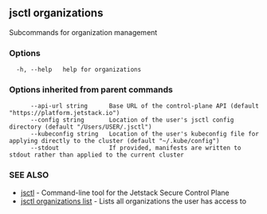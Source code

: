 ## jsctl organizations

Subcommands for organization management

### Options

```
  -h, --help   help for organizations
```

### Options inherited from parent commands

```
      --api-url string      Base URL of the control-plane API (default "https://platform.jetstack.io")
      --config string       Location of the user's jsctl config directory (default "/Users/USER/.jsctl")
      --kubeconfig string   Location of the user's kubeconfig file for applying directly to the cluster (default "~/.kube/config")
      --stdout              If provided, manifests are written to stdout rather than applied to the current cluster
```

### SEE ALSO

* [jsctl](jsctl.md)	 - Command-line tool for the Jetstack Secure Control Plane
* [jsctl organizations list](jsctl_organizations_list.md)	 - Lists all organizations the user has access to

